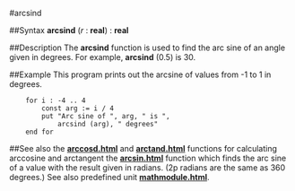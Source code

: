 
#arcsind

##Syntax
**arcsind** (*r* : **real**) : **real**



##Description
The **arcsind** function is used to find the arc sine of an angle given in degrees. For example, **arcsind** (0.5) is 30.



##Example
This program prints out the arcsine of values from -1 to 1 in degrees.


        for i : -4 .. 4
            const arg := i / 4
            put "Arc sine of ", arg, " is ",
                arcsind (arg), " degrees"
        end for
##See also
the **[arccosd.html](arccosd)** and **[arctand.html](arctand)** functions for calculating arccosine and arctangent
the **[arcsin.html](arcsin)** function which finds the arc sine of a value with the result given in radians. (2p radians are the same as 360 degrees.)
See also predefined unit **[mathmodule.html](Math)**.


